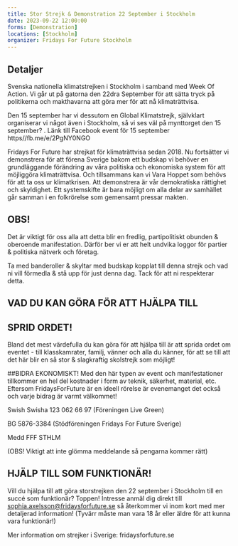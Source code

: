 ```yaml
---
title: Stor Strejk & Demonstration 22 September i Stockholm
date: 2023-09-22 12:00:00
forms: [Demonstration]
locations: [Stockholm]
organizer: Fridays For Future Stockholm
---
```

## Detaljer
Svenska nationella klimatstrejken i Stockholm i samband med Week Of Action. Vi går ut på gatorna den 22dra September för att sätta tryck på politikerna och makthavarna att göra mer för att nå klimaträttvisa.

Den 15 september har vi dessutom en Global Klimatstrejk, självklart organiserar vi något även i Stockholm, så vi ses väl på mynttorget den 15 september? . Länk till Facebook event för 15 september https//fb.me/e/2PgNY0NGO

Fridays For Future har strejkat för klimaträttvisa sedan 2018. Nu fortsätter vi demonstrera för att förena Sverige bakom ett budskap vi behöver en grundläggande förändring av våra politiska och ekonomiska system för att möjliggöra klimaträttvisa. Och tillsammans kan vi Vara Hoppet som behövs för att ta oss ur klimatkrisen. Att demonstrera är vår demokratiska rättighet och skyldighet. Ett systemskifte är bara möjligt om alla delar av samhället går samman i en folkrörelse som gemensamt pressar makten.

## OBS!
Det är viktigt för oss alla att detta blir en fredlig, partipolitiskt obunden & oberoende manifestation. Därför ber vi er att helt undvika loggor för partier & politiska nätverk och företag.

Ta med banderoller & skyltar med budskap kopplat till denna strejk och vad ni vill förmedla & stå upp för just denna dag.
Tack för att ni respekterar detta.

## VAD DU KAN GÖRA FÖR ATT HJÄLPA TILL
## SPRID ORDET!
Bland det mest värdefulla du kan göra för att hjälpa till är att sprida ordet om eventet - till klasskamrater, familj, vänner och alla du känner, för att se till att det här blir en så stor & slagkraftig skolstrejk som möjligt!

##BIDRA EKONOMISKT!
Med den här typen av event och manifestationer tillkommer en hel del kostnader i form av teknik, säkerhet, material, etc.
Eftersom FridaysForFuture är en ideell rörelse är evenemanget det också och varje bidrag är varmt välkommet!

Swish Swisha 123 062 66 97 (Föreningen Live Green)

BG 5876-3384 (Stödföreningen Fridays For Future Sverige)

Medd FFF STHLM 

(OBS! Viktigt att inte glömma meddelande så pengarna kommer rätt)

## HJÄLP TILL SOM FUNKTIONÄR!
Vill du hjälpa till att göra storstrejken den 22 september i Stockholm till en succé som funktionär? Toppen!
Intresse anmäl dig direkt till sophia.axelsson@fridaysforfuture.se så återkommer vi inom kort med mer detaljerad information!
(Tyvärr måste man vara 18 år eller äldre för att kunna vara funktionär!)

Mer information om strejker i Sverige: fridaysforfuture.se